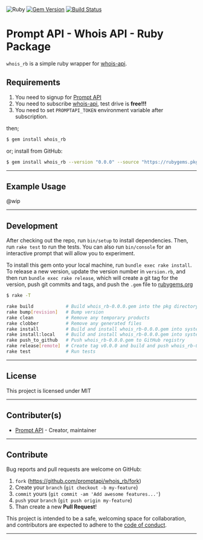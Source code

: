 ![Ruby](https://img.shields.io/badge/ruby-2.7.0-green.svg)
[![Gem Version](https://badge.fury.io/rb/whois_rb.svg)](https://badge.fury.io/rb/whois_rb)
[![Build Status](https://travis-ci.org/promptapi/whois_rb.svg?branch=main)](https://travis-ci.org/promptapi/whois_rb)

# Prompt API - Whois API - Ruby Package

`whois_rb` is a simple ruby wrapper for [whois-api][whois-api].

## Requirements

1. You need to signup for [Prompt API][promptapi-signup]
1. You need to subscribe [whois-api][whois-api], test drive is **free!!!**
1. You need to set `PROMPTAPI_TOKEN` environment variable after subscription.

then;

```bash
$ gem install whois_rb
```

or; install from GitHub:

```bash
$ gem install whois_rb --version "0.0.0" --source "https://rubygems.pkg.github.com/promptapi"
```

---

## Example Usage

@wip

---

## Development

After checking out the repo, run `bin/setup` to install dependencies. Then,
run `rake test` to run the tests. You can also run `bin/console` for an
interactive prompt that will allow you to experiment.

To install this gem onto your local machine, run `bundle exec rake install`.
To release a new version, update the version number in `version.rb`, and then
run `bundle exec rake release`, which will create a git tag for the version,
push git commits and tags, and push the `.gem` file to
[rubygems.org][rubygems]

```bash
$ rake -T

rake build            # Build whois_rb-0.0.0.gem into the pkg directory
rake bump[revision]   # Bump version
rake clean            # Remove any temporary products
rake clobber          # Remove any generated files
rake install          # Build and install whois_rb-0.0.0.gem into system gems
rake install:local    # Build and install whois_rb-0.0.0.gem into system gems without network access
rake push_to_github   # Push whois_rb-0.0.0.gem to GitHub registry
rake release[remote]  # Create tag v0.0.0 and build and push whois_rb-0.0.0.gem to rubygems.org
rake test             # Run tests
```

---

## License

This project is licensed under MIT

---

## Contributer(s)

* [Prompt API](https://github.com/promptapi) - Creator, maintainer

---

## Contribute

Bug reports and pull requests are welcome on GitHub:

1. `fork` (https://github.com/promptapi/whois_rb/fork)
1. Create your `branch` (`git checkout -b my-feature`)
1. `commit` yours (`git commit -am 'Add awesome features...'`)
1. `push` your `branch` (`git push origin my-feature`)
1. Than create a new **Pull Request**!

This project is intended to be a safe,
welcoming space for collaboration, and contributors are expected to adhere to
the [code of conduct][coc].

---

[whois-api]:        https://promptapi.com/marketplace/description/whois-api
[promptapi-signup]: https://promptapi.com/#signup-form
[coc]:              https://github.com/promptapi/whois_rb/blob/main/CODE_OF_CONDUCT.md
[rubygems]:         https://rubygems.org